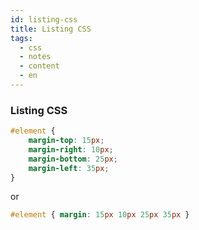 ```yaml
---
id: listing-css
title: Listing CSS
tags:
  - css
  - notes
  - content
  - en
---
```


### Listing CSS 

```css
#element {
	margin-top: 15px;
	margin-right: 10px;
	margin-bottom: 25px;
	margin-left: 35px;
}
```

or

```css
#element { margin: 15px 10px 25px 35px }
```